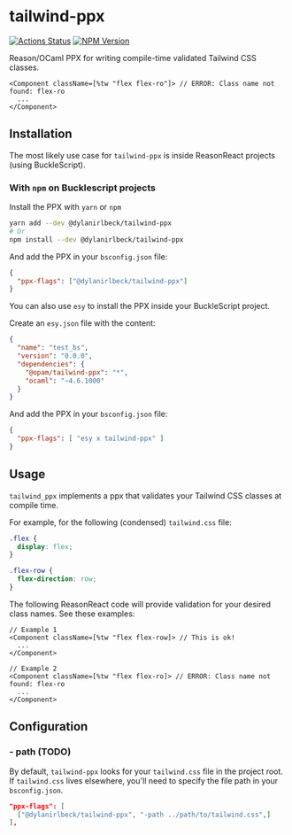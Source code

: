 # tailwind-ppx

[![Actions Status](https://github.com/dylanirlbeck/tailwind-ppx/workflows/CI/badge.svg)](https://github.com/dylanirlbeck/tailwind-ppx/actions)
[![NPM Version](https://badge.fury.io/js/%40dylanirlbeck%2Ftailwind-ppx.svg)](https://badge.fury.io/js/%40dylanirlbeck%2Ftailwind-ppx)

Reason/OCaml PPX for writing compile-time validated Tailwind CSS classes.

```reason
<Component className=[%tw "flex flex-ro"]> // ERROR: Class name not found: flex-ro
  ...
</Component>
```

## Installation

The most likely use case for `tailwind-ppx` is inside ReasonReact projects (using BuckleScript).

### With `npm` on Bucklescript projects

Install the PPX with `yarn` or `npm`

```bash
yarn add --dev @dylanirlbeck/tailwind-ppx
# Or
npm install --dev @dylanirlbeck/tailwind-ppx
```

And add the PPX in your `bsconfig.json` file:

```json
{
  "ppx-flags": ["@dylanirlbeck/tailwind-ppx"]
}
```

You can also use `esy` to install the PPX inside your BuckleScript project.

Create an `esy.json` file with the content:

```json
{
  "name": "test_bs",
  "version": "0.0.0",
  "dependencies": {
    "@opam/tailwind-ppx": "*",
    "ocaml": "~4.6.1000"
  }
}
```

And add the PPX in your `bsconfig.json` file:

```json
{
  "ppx-flags": [ "esy x tailwind-ppx" ]
}
```

## Usage

`tailwind_ppx` implements a ppx that validates your Tailwind CSS classes at compile time.

For example, for the following (condensed) `tailwind.css` file:

```css
.flex {
  display: flex;
}

.flex-row {
  flex-direction: row;
}
```

The following ReasonReact code will provide validation for your desired class names. See these examples:

```reason
// Example 1
<Component className=[%tw "flex flex-row]> // This is ok!
  ...
</Component>

// Example 2
<Component className=[%tw "flex flex-ro]> // ERROR: Class name not found: flex-ro
  ...
</Component>
```

## Configuration

### - path (TODO)

By default, `tailwind-ppx` looks for your `tailwind.css` file in the project root. If `tailwind.css` lives elsewhere, you'll need to specify the file path in your `bsconfig.json`.

```json
"ppx-flags": [
  ["@dylanirlbeck/tailwind-ppx", "-path ../path/to/tailwind.css",]
],
```
